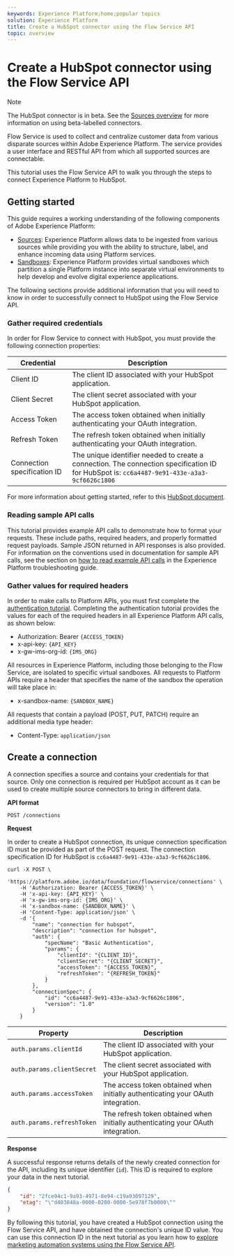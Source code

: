 ```yaml
---
keywords: Experience Platform;home;popular topics
solution: Experience Platform
title: Create a HubSpot connector using the Flow Service API
topic: overview
---
```


# Create a HubSpot connector using the Flow Service API

>[!NOTE]
>The HubSpot connector is in beta. See the [Sources overview](../../../../home.md#terms-and-conditions) for more information on using beta-labelled connectors.

Flow Service is used to collect and centralize customer data from various disparate sources within Adobe Experience Platform. The service provides a user interface and RESTful API from which all supported sources are connectable.

This tutorial uses the Flow Service API to walk you through the steps to connect Experience Platform to HubSpot.

## Getting started

This guide requires a working understanding of the following components of Adobe Experience Platform:

*   [Sources](../../../../home.md): Experience Platform allows data to be ingested from various sources while providing you with the ability to structure, label, and enhance incoming data using Platform services.
*   [Sandboxes](../../../../../sandboxes/home.md): Experience Platform provides virtual sandboxes which partition a single Platform instance into separate virtual environments to help develop and evolve digital experience applications.

The following sections provide additional information that you will need to know in order to successfully connect to HubSpot using the Flow Service API.

### Gather required credentials

In order for Flow Service to connect with HubSpot, you must provide the following connection properties:

| Credential | Description |
| ---------- | ----------- |
| Client ID | The client ID associated with your HubSpot application. |
| Client Secret | The client secret associated with your HubSpot application. |
| Access Token | The access token obtained when initially authenticating your OAuth integration. |
| Refresh Token | The refresh token obtained when initially authenticating your OAuth integration. |
| Connection specification ID | The unique identifier needed to create a connection. The connection specification ID for HubSpot is: `cc6a4487-9e91-433e-a3a3-9cf6626c1806` |

For more information about getting started, refer to this [HubSpot document](https://developers.hubspot.com/docs/methods/oauth2/oauth2-overview).

### Reading sample API calls

This tutorial provides example API calls to demonstrate how to format your requests. These include paths, required headers, and properly formatted request payloads. Sample JSON returned in API responses is also provided. For information on the conventions used in documentation for sample API calls, see the section on [how to read example API calls](../../../../../landing/troubleshooting.md#how-do-i-format-an-api-request) in the Experience Platform troubleshooting guide.

### Gather values for required headers

In order to make calls to Platform APIs, you must first complete the [authentication tutorial](../../../../../tutorials/authentication.md). Completing the authentication tutorial provides the values for each of the required headers in all Experience Platform API calls, as shown below:

*   Authorization: Bearer `{ACCESS_TOKEN}`
*   x-api-key: `{API_KEY}`
*   x-gw-ims-org-id: `{IMS_ORG}`

All resources in Experience Platform, including those belonging to the Flow Service, are isolated to specific virtual sandboxes. All requests to Platform APIs require a header that specifies the name of the sandbox the operation will take place in:

*   x-sandbox-name: `{SANDBOX_NAME}`

All requests that contain a payload (POST, PUT, PATCH) require an additional media type header:

*   Content-Type: `application/json`

## Create a connection

A connection specifies a source and contains your credentials for that source. Only one connection is required per HubSpot account as it can be used to create multiple source connectors to bring in different data.

**API format**

```https
POST /connections
```

**Request**

In order to create a HubSpot connection, its unique connection specification ID must be provided as part of the POST request. The connection specification ID for HubSpot is `cc6a4487-9e91-433e-a3a3-9cf6626c1806`.

```shell
curl -X POST \
    'https://platform.adobe.io/data/foundation/flowservice/connections' \
    -H 'Authorization: Bearer {ACCESS_TOKEN}' \
    -H 'x-api-key: {API_KEY}' \
    -H 'x-gw-ims-org-id: {IMS_ORG}' \
    -H 'x-sandbox-name: {SANDBOX_NAME}' \
    -H 'Content-Type: application/json' \
    -d '{
        "name": "connection for hubspot",
        "description": "connection for hubspot",
        "auth": {
            "specName": "Basic Authentication",
            "params": {
                "clientId": "{CLIENT_ID}",
                "clientSecret": "{CLIENT_SECRET}",
                "accessToken": "{ACCESS_TOKEN}",
                "refreshToken": "{REFRESH_TOKEN}"
            }
        },
        "connectionSpec": {
            "id": "cc6a4487-9e91-433e-a3a3-9cf6626c1806",
            "version": "1.0"
        }
    }
```

| Property | Description |
| -------- | ----------- |
| `auth.params.clientId` | The client ID associated with your HubSpot application. |
| `auth.params.clientSecret` | The client secret associated with your HubSpot application. |
| `auth.params.accessToken` | The access token obtained when initially authenticating your OAuth integration. |
| `auth.params.refreshToken` | The refresh token obtained when initially authenticating your OAuth integration. |

**Response**

A successful response returns details of the newly created connection for the API, including its unique identifier (`id`). This ID is required to explore your data in the next tutorial.

```json
{
    "id": "2fce94c1-9a93-4971-8e94-c19a93097129",
    "etag": "\"d403848a-0000-0200-0000-5e978f7b0000\""
}
```

By following this tutorial, you have created a HubSpot connection using the Flow Service API, and have obtained the connection's unique ID value. You can use this connection ID in the next tutorial as you learn how to [explore marketing automation systems using the Flow Service API](../../explore/marketing-automation.md).
